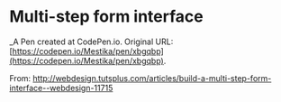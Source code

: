 # Multi-step form interface
 _A Pen created at CodePen.io. Original URL: [https://codepen.io/Mestika/pen/xbgqbp](https://codepen.io/Mestika/pen/xbgqbp).

 From: http://webdesign.tutsplus.com/articles/build-a-multi-step-form-interface--webdesign-11715